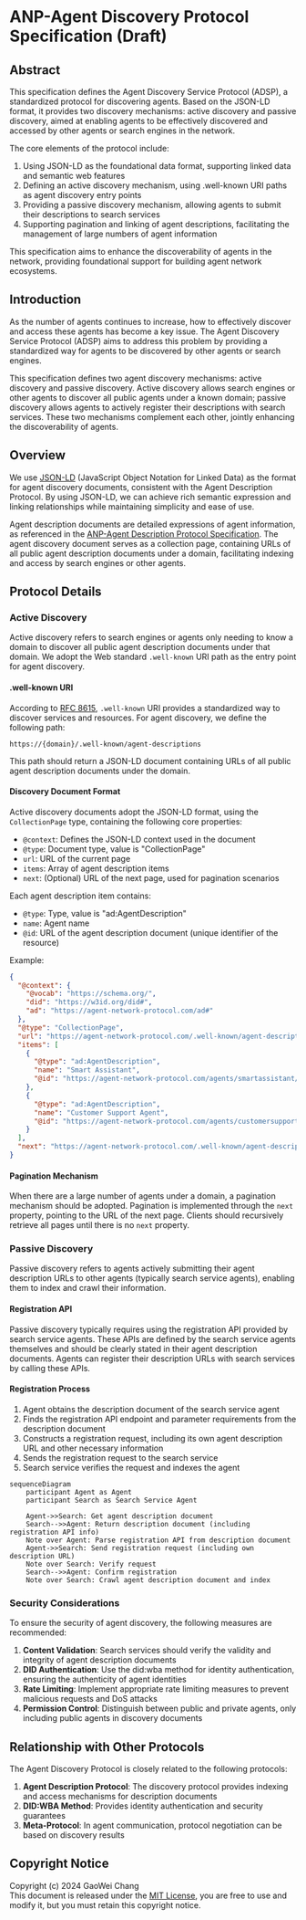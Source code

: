 # ANP-Agent Discovery Protocol Specification (Draft)

## Abstract

This specification defines the Agent Discovery Service Protocol (ADSP), a standardized protocol for discovering agents. Based on the JSON-LD format, it provides two discovery mechanisms: active discovery and passive discovery, aimed at enabling agents to be effectively discovered and accessed by other agents or search engines in the network.

The core elements of the protocol include:
1. Using JSON-LD as the foundational data format, supporting linked data and semantic web features
2. Defining an active discovery mechanism, using .well-known URI paths as agent discovery entry points
3. Providing a passive discovery mechanism, allowing agents to submit their descriptions to search services
4. Supporting pagination and linking of agent descriptions, facilitating the management of large numbers of agent information

This specification aims to enhance the discoverability of agents in the network, providing foundational support for building agent network ecosystems.

## Introduction

As the number of agents continues to increase, how to effectively discover and access these agents has become a key issue. The Agent Discovery Service Protocol (ADSP) aims to address this problem by providing a standardized way for agents to be discovered by other agents or search engines.

This specification defines two agent discovery mechanisms: active discovery and passive discovery. Active discovery allows search engines or other agents to discover all public agents under a known domain; passive discovery allows agents to actively register their descriptions with search services. These two mechanisms complement each other, jointly enhancing the discoverability of agents.

## Overview

We use [JSON-LD](https://www.w3.org/TR/json-ld11/) (JavaScript Object Notation for Linked Data) as the format for agent discovery documents, consistent with the Agent Description Protocol. By using JSON-LD, we can achieve rich semantic expression and linking relationships while maintaining simplicity and ease of use.

Agent description documents are detailed expressions of agent information, as referenced in the [ANP-Agent Description Protocol Specification](07-anp-agent-description-protocol-specification.md). The agent discovery document serves as a collection page, containing URLs of all public agent description documents under a domain, facilitating indexing and access by search engines or other agents.

## Protocol Details

### Active Discovery

Active discovery refers to search engines or agents only needing to know a domain to discover all public agent description documents under that domain. We adopt the Web standard `.well-known` URI path as the entry point for agent discovery.

#### .well-known URI

According to [RFC 8615](https://tools.ietf.org/html/rfc8615), `.well-known` URI provides a standardized way to discover services and resources. For agent discovery, we define the following path:

```
https://{domain}/.well-known/agent-descriptions
```

This path should return a JSON-LD document containing URLs of all public agent description documents under the domain.

#### Discovery Document Format

Active discovery documents adopt the JSON-LD format, using the `CollectionPage` type, containing the following core properties:

- `@context`: Defines the JSON-LD context used in the document
- `@type`: Document type, value is "CollectionPage"
- `url`: URL of the current page
- `items`: Array of agent description items
- `next`: (Optional) URL of the next page, used for pagination scenarios

Each agent description item contains:
- `@type`: Type, value is "ad:AgentDescription"
- `name`: Agent name
- `@id`: URL of the agent description document (unique identifier of the resource)

Example:

```json
{
  "@context": {
    "@vocab": "https://schema.org/",
    "did": "https://w3id.org/did#",
    "ad": "https://agent-network-protocol.com/ad#"
  },
  "@type": "CollectionPage",
  "url": "https://agent-network-protocol.com/.well-known/agent-descriptions",
  "items": [
    {
      "@type": "ad:AgentDescription",
      "name": "Smart Assistant",
      "@id": "https://agent-network-protocol.com/agents/smartassistant/ad.json"
    },
    {
      "@type": "ad:AgentDescription",
      "name": "Customer Support Agent",
      "@id": "https://agent-network-protocol.com/agents/customersupport/ad.json"
    }
  ],
  "next": "https://agent-network-protocol.com/.well-known/agent-descriptions?page=2"
}
```

#### Pagination Mechanism

When there are a large number of agents under a domain, a pagination mechanism should be adopted. Pagination is implemented through the `next` property, pointing to the URL of the next page. Clients should recursively retrieve all pages until there is no `next` property.

### Passive Discovery

Passive discovery refers to agents actively submitting their agent description URLs to other agents (typically search service agents), enabling them to index and crawl their information.

#### Registration API

Passive discovery typically requires using the registration API provided by search service agents. These APIs are defined by the search service agents themselves and should be clearly stated in their agent description documents. Agents can register their description URLs with search services by calling these APIs.

#### Registration Process

1. Agent obtains the description document of the search service agent
2. Finds the registration API endpoint and parameter requirements from the description document
3. Constructs a registration request, including its own agent description URL and other necessary information
4. Sends the registration request to the search service
5. Search service verifies the request and indexes the agent

```mermaid
sequenceDiagram
    participant Agent as Agent
    participant Search as Search Service Agent
    
    Agent->>Search: Get agent description document
    Search-->>Agent: Return description document (including registration API info)
    Note over Agent: Parse registration API from description document
    Agent->>Search: Send registration request (including own description URL)
    Note over Search: Verify request
    Search-->>Agent: Confirm registration
    Note over Search: Crawl agent description document and index
```

### Security Considerations

To ensure the security of agent discovery, the following measures are recommended:

1. **Content Validation**: Search services should verify the validity and integrity of agent description documents
2. **DID Authentication**: Use the did:wba method for identity authentication, ensuring the authenticity of agent identities
3. **Rate Limiting**: Implement appropriate rate limiting measures to prevent malicious requests and DoS attacks
4. **Permission Control**: Distinguish between public and private agents, only including public agents in discovery documents

## Relationship with Other Protocols

The Agent Discovery Protocol is closely related to the following protocols:

1. **Agent Description Protocol**: The discovery protocol provides indexing and access mechanisms for description documents
2. **DID:WBA Method**: Provides identity authentication and security guarantees
3. **Meta-Protocol**: In agent communication, protocol negotiation can be based on discovery results

## Copyright Notice
Copyright (c) 2024 GaoWei Chang  
This document is released under the [MIT License](./LICENSE), you are free to use and modify it, but you must retain this copyright notice.
